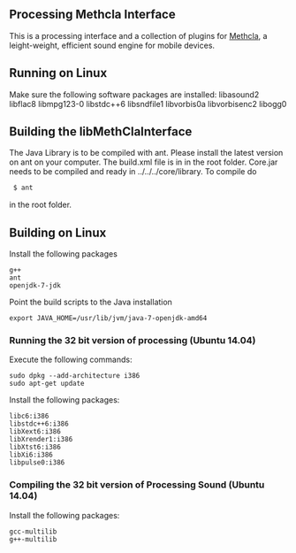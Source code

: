 ## Processing Methcla Interface

This is a processing interface and a collection of plugins for [Methcla](http://methc.la), a leight-weight, efficient sound engine for mobile devices.


## Running on Linux

Make sure the following software packages are installed: libasound2 libflac8 libmpg123-0 libstdc++6 libsndfile1 libvorbis0a libvorbisenc2 libogg0


## Building the libMethClaInterface

The Java Library is to be compiled with ant. Please install the latest version on ant on your computer. The build.xml file is in in the root folder. Core.jar needs to be compiled and ready in ../../../core/library. To compile do

 ```bash
  $ ant
 ```

in the root folder.

## Building on Linux

Install the following packages

    g++
    ant
    openjdk-7-jdk

Point the build scripts to the Java installation

    export JAVA_HOME=/usr/lib/jvm/java-7-openjdk-amd64

### Running the 32 bit version of processing (Ubuntu 14.04)

Execute the following commands:

    sudo dpkg --add-architecture i386
    sudo apt-get update

Install the following packages:

    libc6:i386
    libstdc++6:i386
    libXext6:i386
    libXrender1:i386
    libXtst6:i386
    libXi6:i386
    libpulse0:i386

### Compiling the 32 bit version of Processing Sound (Ubuntu 14.04)

Install the following packages:

    gcc-multilib
    g++-multilib
